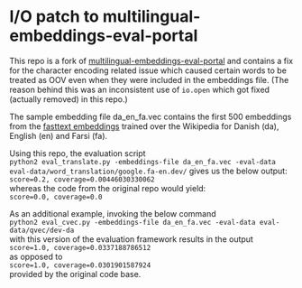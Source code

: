 # I/O patch to multilingual-embeddings-eval-portal
This repo is a fork of [multilingual-embeddings-eval-portal](https://github.com/wammar/multilingual-embeddings-eval-portal) and contains a fix for the character encoding related issue which caused certain words to be treated as OOV even when they were included in the embeddings file.
(The reason behind this was an inconsistent use of `io.open` which got fixed (actually removed) in this repo.)

The sample embedding file da_en_fa.vec contains the first 500 embeddings from the [fasttext embeddings](https://fasttext.cc/docs/en/pretrained-vectors.html) trained over the Wikipedia for Danish (da), English (en) and Farsi (fa).

Using this repo, the evaluation script  
`python2 eval_translate.py -embeddings-file da_en_fa.vec -eval-data eval-data/word_translation/google.fa-en.dev/`
gives us the below output:  
`score=0.2, coverage=0.00446030330062`  
whereas the code from the original repo would yield:  
`score=0.0, coverage=0.0`

As an additional example, invoking the below command  
`python2 eval_cvec.py -embeddings-file da_en_fa.vec -eval-data eval-data/qvec/dev-da`  
with this version of the evaluation framework results in the output  
`score=1.0, coverage=0.0337188786512`  
as opposed to  
`score=1.0, coverage=0.0301901587924`  
provided by the original code base.
